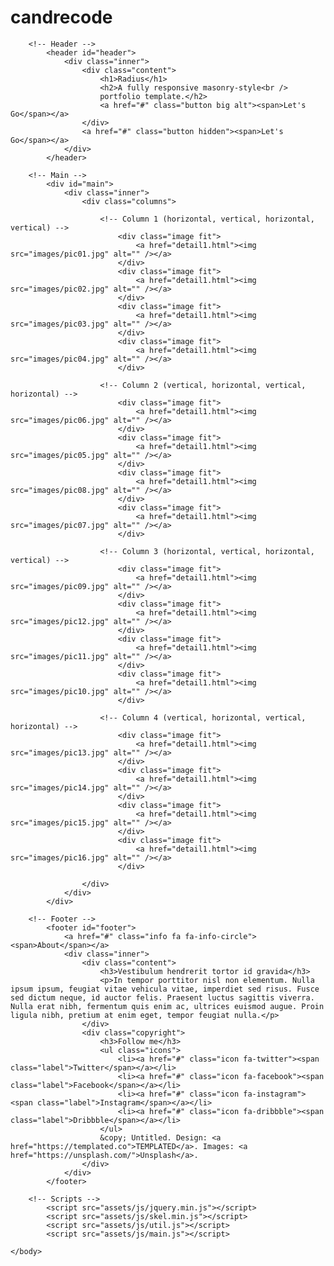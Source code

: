 # candrecode

<!DOCTYPE HTML>
<!--
	Radius by TEMPLATED
	templated.co @templatedco
	Released for free under the Creative Commons Attribution 3.0 license (templated.co/license)
-->
<html>
	<head>
		<title>Radius by TEMPLATED</title>
		<meta charset="utf-8" />
		<meta name="viewport" content="width=device-width, initial-scale=1" />
		<link rel="stylesheet" href="assets/css/main.css" />
	</head>
	<body>

		<!-- Header -->
			<header id="header">
				<div class="inner">
					<div class="content">
						<h1>Radius</h1>
						<h2>A fully responsive masonry-style<br />
						portfolio template.</h2>
						<a href="#" class="button big alt"><span>Let's Go</span></a>
					</div>
					<a href="#" class="button hidden"><span>Let's Go</span></a>
				</div>
			</header>

		<!-- Main -->
			<div id="main">
				<div class="inner">
					<div class="columns">

						<!-- Column 1 (horizontal, vertical, horizontal, vertical) -->
							<div class="image fit">
								<a href="detail1.html"><img src="images/pic01.jpg" alt="" /></a>
							</div>
							<div class="image fit">
								<a href="detail1.html"><img src="images/pic02.jpg" alt="" /></a>
							</div>
							<div class="image fit">
								<a href="detail1.html"><img src="images/pic03.jpg" alt="" /></a>
							</div>
							<div class="image fit">
								<a href="detail1.html"><img src="images/pic04.jpg" alt="" /></a>
							</div>

						<!-- Column 2 (vertical, horizontal, vertical, horizontal) -->
							<div class="image fit">
								<a href="detail1.html"><img src="images/pic06.jpg" alt="" /></a>
							</div>
							<div class="image fit">
								<a href="detail1.html"><img src="images/pic05.jpg" alt="" /></a>
							</div>
							<div class="image fit">
								<a href="detail1.html"><img src="images/pic08.jpg" alt="" /></a>
							</div>
							<div class="image fit">
								<a href="detail1.html"><img src="images/pic07.jpg" alt="" /></a>
							</div>

						<!-- Column 3 (horizontal, vertical, horizontal, vertical) -->
							<div class="image fit">
								<a href="detail1.html"><img src="images/pic09.jpg" alt="" /></a>
							</div>
							<div class="image fit">
								<a href="detail1.html"><img src="images/pic12.jpg" alt="" /></a>
							</div>
							<div class="image fit">
								<a href="detail1.html"><img src="images/pic11.jpg" alt="" /></a>
							</div>
							<div class="image fit">
								<a href="detail1.html"><img src="images/pic10.jpg" alt="" /></a>
							</div>

						<!-- Column 4 (vertical, horizontal, vertical, horizontal) -->
							<div class="image fit">
								<a href="detail1.html"><img src="images/pic13.jpg" alt="" /></a>
							</div>
							<div class="image fit">
								<a href="detail1.html"><img src="images/pic14.jpg" alt="" /></a>
							</div>
							<div class="image fit">
								<a href="detail1.html"><img src="images/pic15.jpg" alt="" /></a>
							</div>
							<div class="image fit">
								<a href="detail1.html"><img src="images/pic16.jpg" alt="" /></a>
							</div>

					</div>
				</div>
			</div>

		<!-- Footer -->
			<footer id="footer">
				<a href="#" class="info fa fa-info-circle"><span>About</span></a>
				<div class="inner">
					<div class="content">
						<h3>Vestibulum hendrerit tortor id gravida</h3>
						<p>In tempor porttitor nisl non elementum. Nulla ipsum ipsum, feugiat vitae vehicula vitae, imperdiet sed risus. Fusce sed dictum neque, id auctor felis. Praesent luctus sagittis viverra. Nulla erat nibh, fermentum quis enim ac, ultrices euismod augue. Proin ligula nibh, pretium at enim eget, tempor feugiat nulla.</p>
					</div>
					<div class="copyright">
						<h3>Follow me</h3>
						<ul class="icons">
							<li><a href="#" class="icon fa-twitter"><span class="label">Twitter</span></a></li>
							<li><a href="#" class="icon fa-facebook"><span class="label">Facebook</span></a></li>
							<li><a href="#" class="icon fa-instagram"><span class="label">Instagram</span></a></li>
							<li><a href="#" class="icon fa-dribbble"><span class="label">Dribbble</span></a></li>
						</ul>
						&copy; Untitled. Design: <a href="https://templated.co">TEMPLATED</a>. Images: <a href="https://unsplash.com/">Unsplash</a>.
					</div>
				</div>
			</footer>

		<!-- Scripts -->
			<script src="assets/js/jquery.min.js"></script>
			<script src="assets/js/skel.min.js"></script>
			<script src="assets/js/util.js"></script>
			<script src="assets/js/main.js"></script>

	</body>
</html>
